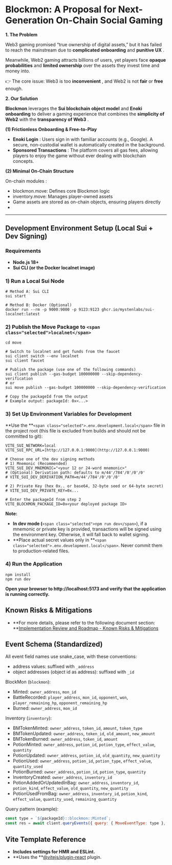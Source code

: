 # **Blockmon: A Proposal for Next-Generation On-Chain Social Gaming**

**1. The Problem**

Web3 gaming promised “true ownership of digital assets,” but it has failed to reach the mainstream due to **complicated onboarding** and  **punitive UX** .

Meanwhile, Web2 gaming attracts billions of users, yet players face **opaque probabilities** and **limited ownership** over the assets they invest time and money into.

👉 The core issue: Web3 is too  **inconvenient** , and Web2 is not **fair** or **free** enough.

**2. Our Solution**

**Blockmon** leverages the **Sui blockchain object model** and **Enoki onboarding** to deliver a gaming experience that combines the **simplicity of Web2** with the  **transparency of Web3** .

**(1) Frictionless Onboarding & Free-to-Play**

* **Enoki Login** : Users sign in with familiar accounts (e.g., Google). A secure, non-custodial wallet is automatically created in the background.
* **Sponsored Transactions** : The platform covers all gas fees, allowing players to enjoy the game without ever dealing with blockchain concepts.

**(2) Minimal On-Chain Structure**

On-chain modules :

* blockmon.move: Defines core Blockmon logic
* inventory.move: Manages player-owned assets
* Game assets are stored as on-chain objects, ensuring players directly
* 


---



## Development Environment Setup (Local Sui + Dev Signing)

### Requirements

* **Node.js 18+**
* **Sui CLI (or the Docker localnet image)**

### 1) Run a Local Sui Node

```
# Method A: Sui CLI
sui start

# Method B: Docker (Optional)
docker run --rm -p 9000:9000 -p 9123:9123 ghcr.io/mystenlabs/sui-localnet:latest

```

### 2) Publish the Move Package to `<span class="selected">localnet</span>`

```
cd move

# Switch to localnet and get funds from the faucet
sui client switch --env localnet
sui client faucet

# Publish the package (use one of the following commands)
sui client publish --gas-budget 100000000 --skip-dependency-verification
# or
sui move publish --gas-budget 100000000 --skip-dependency-verification

# Copy the packageId from the output
# Example output: packageId: 0x<...>

```

### 3) Set Up Environment Variables for Development

**Use the **`<span class="selected">.env.development.local</span>` file in the project root (this file is excluded from builds and should not be committed to git):

```
VITE_SUI_NETWORK=local
VITE_SUI_RPC_URL=[http://127.0.0.1:9000](http://127.0.0.1:9000)

# Choose one of the dev signing methods
# 1) Mnemonic (Recommended)
VITE_SUI_DEV_MNEMONIC="<your 12 or 24-word mnemonic>"
# (Optional) Derivation path: defaults to m/44'/784'/0'/0'/0'
# VITE_SUI_DEV_DERIVATION_PATH=m/44'/784'/0'/0'/0'

# 2) Private Key (hex 0x.. or base64, 32-byte seed or 64-byte secret)
# VITE_SUI_DEV_PRIVATE_KEY=0x...

# Enter the packageId from step 2
VITE_BLOCKMON_PACKAGE_ID=0x<your deployed package ID>

```

**Note:**

* **In dev mode (**`<span class="selected">npm run dev</span>`), if a mnemonic or private key is provided, transactions will be signed using the environment key. Otherwise, it will fall back to wallet signing.
* **Place actual secret values only in **`<span class="selected">.env.development.local</span>`. Never commit them to production-related files.

### 4) Run the Application

```
npm install
npm run dev

```

**Open your browser to http://localhost:5173 and verify that the application is running correctly.**

## Known Risks & Mitigations

* **For more details, please refer to the following document section: **[Implementation Review and Roadmap - Known Risks &amp; Mitigations](https://www.google.com/search?q=docs/ImplementationReviewAndRoadmap.md%23known-risks--mitigations "null")

## Event Schema (Standardized)

All event field names use snake_case, with these conventions:
- address values: suffixed with `_address`
- object addresses (object id as address): suffixed with `_id`

BlockMon (`blockmon`):
- Minted: `owner_address`, `mon_id`
- BattleRecorded: `player_address`, `mon_id`, `opponent`, `won`, `player_remaining_hp`, `opponent_remaining_hp`
- Burned: `owner_address`, `mon_id`

Inventory (`inventory`):
- BMTokenMinted: `owner_address`, `token_id`, `amount`, `token_type`
- BMTokenUpdated: `owner_address`, `token_id`, `old_amount`, `new_amount`
- BMTokenBurned: `owner_address`, `token_id`, `amount`
- PotionMinted: `owner_address`, `potion_id`, `potion_type`, `effect_value`, `quantity`
- PotionUpdated: `owner_address`, `potion_id`, `old_quantity`, `new_quantity`
- PotionUsed: `owner_address`, `potion_id`, `potion_type`, `effect_value`, `quantity_used`
- PotionBurned: `owner_address`, `potion_id`, `potion_type`, `quantity`
- InventoryCreated: `owner_address`, `inventory_id`
- PotionAddedOrUpdatedInBag: `owner_address`, `inventory_id`, `potion_kind`, `effect_value`, `old_quantity`, `new_quantity`
- PotionUsedFromBag: `owner_address`, `inventory_id`, `potion_kind`, `effect_value`, `quantity_used`, `remaining_quantity`

Query pattern (example):
```js
const type = `${packageId}::blockmon::Minted`;
const res = await client.queryEvents({ query: { MoveEventType: type }, limit: 50 });
```

## Vite Template Reference

* **Includes settings for HMR and ESLint.**
* **Uses the **[@vitejs/plugin-react](https://github.com/vitejs/vite-plugin-react/blob/main/packages/plugin-react "null") plugin.
